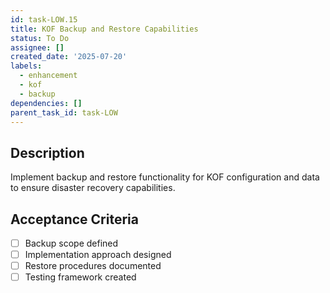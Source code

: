 ```yaml
---
id: task-LOW.15
title: KOF Backup and Restore Capabilities
status: To Do
assignee: []
created_date: '2025-07-20'
labels:
  - enhancement
  - kof
  - backup
dependencies: []
parent_task_id: task-LOW
---
```


## Description

Implement backup and restore functionality for KOF configuration and data to ensure disaster recovery capabilities.

## Acceptance Criteria

- [ ] Backup scope defined
- [ ] Implementation approach designed
- [ ] Restore procedures documented
- [ ] Testing framework created
